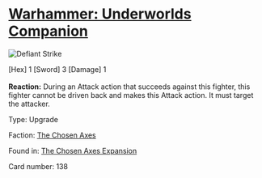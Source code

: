 # [Warhammer: Underworlds Companion](https://guidokessels.github.io/wh-underworlds)

  

![Defiant Strike](https://warhammerunderworlds.com/wp-content/uploads/sites/6/2018/02/138_ENG.png)

<div class="whu-weapon">[Hex] 1 [Sword] 3 [Damage] 1</div><br /> <b>Reaction:</b> During an Attack action that succeeds against this fighter, this fighter cannot be driven back and makes this Attack action. It must target the attacker.

Type: Upgrade

Faction: [The Chosen Axes](https://guidokessels.github.io/wh-underworlds/factions/the-chosen-axes)

Found in: [The Chosen Axes Expansion](https://guidokessels.github.io/wh-underworlds/locations/the-chosen-axes-expansion)

Card number: 138
